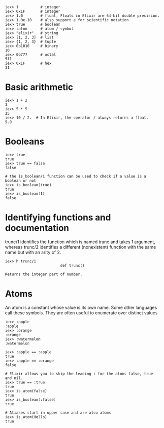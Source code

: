 
    iex> 1          # integer
    iex> 0x1F       # integer
    iex> 1.0        # float, Floats in Elixir are 64-bit double precision.
    iex> 1.0e-10    # also support e for scientific notation
    iex> true       # boolean
    iex> :atom      # atom / symbol
    iex> "elixir"   # string
    iex> [1, 2, 3]  # list
    iex> {1, 2, 3}  # tuple
    iex> 0b1010     # binary
    10
    iex> 0o777      # octal
    511
    iex> 0x1F       # hex
    31

# Basic arithmetic

    iex> 1 + 2
    3
    iex> 5 * 5
    25
    iex> 10 / 2.  # In Elixir, the operator / always returns a float.
    5.0

# Booleans

    iex> true
    true
    iex> true == false
    false
    
    # the is_boolean/1 function can be used to check if a value is a boolean or not
    iex> is_boolean(true)
    true
    iex> is_boolean(1)
    false
    
# Identifying functions and documentation
trunc/1 identifies the function which is named trunc and takes 1 argument, 
whereas trunc/2 identifies a different (nonexistent) function with the same name but with an arity of 2.

    iex> h trunc/1
                             def trunc()

    Returns the integer part of number.

# Atoms
An atom is a constant whose value is its own name. Some other languages call these symbols. They are often useful to enumerate over distinct values

    iex> :apple
    :apple
    iex> :orange
    :orange
    iex> :watermelon
    :watermelon
    
    iex> :apple == :apple
    true
    iex> :apple == :orange
    false
    
    # Elixir allows you to skip the leading : for the atoms false, true and nil.
    iex> true == :true
    true
    iex> is_atom(false)
    true
    iex> is_boolean(:false)
    true
    
    # Aliases start in upper case and are also atoms
    iex> is_atom(Hello)
    true
    
